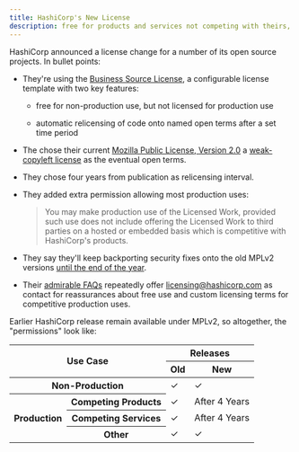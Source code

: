 ```yaml
---
title: HashiCorp's New License
description: free for products and services not competing with theirs, delayed release to weak copyleft after four year
---
```


[announcement]: https://www.hashicorp.com/blog/hashicorp-adopts-business-source-license

[license]: https://www.hashicorp.com/bsl

[faq]: https://www.hashicorp.com/license-faq

[mpl2]: https://www.mozilla.org/en-US/MPL/2.0/

HashiCorp announced a license change for a number of its open source projects.  In bullet points:

- They're using the [Business Source License](https://mariadb.com/bsl-faq-adopting/), a configurable license template with two key features:

  - free for non-production use, but not licensed for production use

  - automatic relicensing of code onto named open terms after a set time period

- The chose their current [Mozilla Public License, Version 2.0][mpl2] a [weak-copyleft license](https://blueoakcouncil.org/copyleft#weak-copyleft-family) as the eventual open terms.

- They chose four years from publication as relicensing interval.

- They added extra permission allowing most production uses:

  > You may make production use of the Licensed Work, provided such use does not include offering the Licensed Work to third parties on a hosted or embedded basis which is competitive with HashiCorp's products.

- They say they'll keep backporting security fixes onto the old MPLv2 versions [until the end of the year](https://www.hashicorp.com/license-faq#security-patch-backporting).

- Their [admirable FAQs][faq] repeatedly offer licensing@hashicorp.com as contact for reassurances about free use and custom licensing terms for competitive production uses.

Earlier HashiCorp release remain available under MPLv2, so altogether, the "permissions" look like:

<table class="borders">
  <thead>
    <tr>
      <th colspan="2" rowspan="2">Use Case</th>
      <th colspan="2">Releases</th>
    </tr>
    <tr>
      <th>Old</th>
      <th>New</th>
    </tr>
  </thead>
  <tbody>
    <tr>
      <th colspan="2">Non-Production</th>
      <td>✓</td>
      <td>✓</td>
    </tr>
    <tr>
      <th rowspan="3">Production</th>
      <th>Competing Products</th>
      <td>✓</td>
      <td>After 4 Years</td>
    </tr>
    <tr>
      <th>Competing Services</th>
      <td>✓</td>
      <td>After 4 Years</td>
    </tr>
    <tr>
      <th>Other</th>
      <td>✓</td>
      <td>✓</td>
    </tr>
  </tbody>
</table>

<!-- TODO: non-production ≅ non-commercial, but no big deal -->
<!-- TODO: good job linking change to value of ongoing effort -->
<!-- TODO: good job hammering "no change for you" in FAQ -->
<!-- TODO: why bother with delayed release at all? -->
<!-- TODO: PolyForm Shield-style competition -->
<!-- TODO: BSL + Change License + Delay + Additional Use Grant a kludge -->
<!-- TODO: FAQ doing as https://polyformproject.org/licenses/shield/1.0.0/#new-products -->
